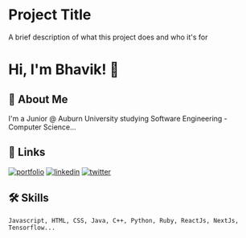 
# Project Title

A brief description of what this project does and who it's for


# Hi, I'm Bhavik! 👋


## 🚀 About Me
I'm a Junior @ Auburn University studying Software Engineering - Computer Science...



## 🔗 Links
[![portfolio](https://img.shields.io/badge/my_portfolio-000?style=for-the-badge&logo=ko-fi&logoColor=white)](https://kanpify.com/)
[![linkedin](https://img.shields.io/badge/linkedin-0A66C2?style=for-the-badge&logo=linkedin&logoColor=white)](http://linkedin.com/in/bhavik-kanparia-a69291172//)
[![twitter](https://img.shields.io/badge/twitter-1DA1F2?style=for-the-badge&logo=twitter&logoColor=white)](https://twitter.com/)


## 🛠 Skills
    Javascript, HTML, CSS, Java, C++, Python, Ruby, ReactJs, NextJs, Tensorflow...

